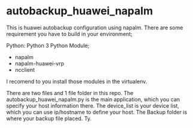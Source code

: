# autobackup_huawei_napalm

This is huawei autobackup configuration using napalm. There are some requirement you have to build in your environment;

Python: Python 3
Python Module;
- napalm
- napalm-huawei-vrp
- ncclient

I recomend to you install those modules in the virtualenv.

There are two files and 1 file folder in this repo. The autobackup_huawei_napalm.py is the main application, which you can specify your host information there. The device_list is your device list, which you can use ip/hostname to define your host. The Backup folder is where your backup file placed.
Ty.
